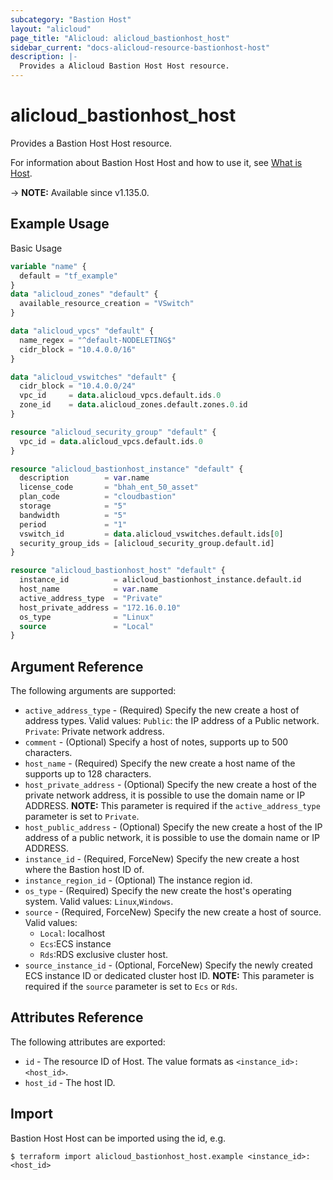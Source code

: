 ```yaml
---
subcategory: "Bastion Host"
layout: "alicloud"
page_title: "Alicloud: alicloud_bastionhost_host"
sidebar_current: "docs-alicloud-resource-bastionhost-host"
description: |-
  Provides a Alicloud Bastion Host Host resource.
---
```


# alicloud_bastionhost_host

Provides a Bastion Host Host resource.

For information about Bastion Host Host and how to use it, see [What is Host](https://www.alibabacloud.com/help/en/doc-detail/201330.htm).

-> **NOTE:** Available since v1.135.0.

## Example Usage

Basic Usage

```terraform
variable "name" {
  default = "tf_example"
}
data "alicloud_zones" "default" {
  available_resource_creation = "VSwitch"
}

data "alicloud_vpcs" "default" {
  name_regex = "^default-NODELETING$"
  cidr_block = "10.4.0.0/16"
}

data "alicloud_vswitches" "default" {
  cidr_block = "10.4.0.0/24"
  vpc_id     = data.alicloud_vpcs.default.ids.0
  zone_id    = data.alicloud_zones.default.zones.0.id
}

resource "alicloud_security_group" "default" {
  vpc_id = data.alicloud_vpcs.default.ids.0
}

resource "alicloud_bastionhost_instance" "default" {
  description        = var.name
  license_code       = "bhah_ent_50_asset"
  plan_code          = "cloudbastion"
  storage            = "5"
  bandwidth          = "5"
  period             = "1"
  vswitch_id         = data.alicloud_vswitches.default.ids[0]
  security_group_ids = [alicloud_security_group.default.id]
}

resource "alicloud_bastionhost_host" "default" {
  instance_id          = alicloud_bastionhost_instance.default.id
  host_name            = var.name
  active_address_type  = "Private"
  host_private_address = "172.16.0.10"
  os_type              = "Linux"
  source               = "Local"
}
```

## Argument Reference

The following arguments are supported:

* `active_address_type` - (Required) Specify the new create a host of address types. Valid values: `Public`: the IP address of a Public network. `Private`: Private network address.
* `comment` - (Optional) Specify a host of notes, supports up to 500 characters.
* `host_name` - (Required) Specify the new create a host name of the supports up to 128 characters.
* `host_private_address` - (Optional) Specify the new create a host of the private network address, it is possible to use the domain name or IP ADDRESS. **NOTE:**  This parameter is required if the `active_address_type` parameter is set to `Private`.
* `host_public_address` - (Optional) Specify the new create a host of the IP address of a public network, it is possible to use the domain name or IP ADDRESS.
* `instance_id` - (Required, ForceNew) Specify the new create a host where the Bastion host ID of.
* `instance_region_id` - (Optional) The instance region id.
* `os_type` - (Required) Specify the new create the host's operating system. Valid values: `Linux`,`Windows`.
* `source` - (Required, ForceNew) Specify the new create a host of source. Valid values: 
  * `Local`: localhost 
  * `Ecs`:ECS instance 
  * `Rds`:RDS exclusive cluster host.
* `source_instance_id` - (Optional, ForceNew) Specify the newly created ECS instance ID or dedicated cluster host ID. **NOTE:** This parameter is required if the `source` parameter is set to `Ecs` or `Rds`.

## Attributes Reference

The following attributes are exported:

* `id` - The resource ID of Host. The value formats as `<instance_id>:<host_id>`.
* `host_id` - The host ID.

## Import

Bastion Host Host can be imported using the id, e.g.

```shell
$ terraform import alicloud_bastionhost_host.example <instance_id>:<host_id>
```
